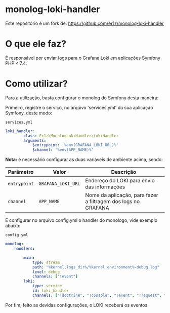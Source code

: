 # monolog-loki-handler
Este repositório é um fork de:
https://github.com/er1z/monolog-loki-handler

# O que ele faz?
É responsável por enviar logs para o Grafana Loki em aplicações Symfony PHP < 7.4.

# Como utilizar?

Para a utilização, basta configurar o monolog do Symfony desta maneira:

Primeiro, registre o serviço, no arquivo 'services.yml' da sua aplicação Symfony, deste modo:

`services.yml`

```yaml
loki_handler:
        class: Er1z\MonologLokiHandler\LokiHandler
        arguments:
            $entrypoint: '%env(GRAFANA_LOKI_URL)%'
            $channel: '%env(APP_NAME)%'
```

**Nota:** é necessário configurar as duas variáveis de ambiente acima, sendo:

| Parâmetro     | Valor                            | Descrição |
|---------------|----------------------------------|-----------
| `entrypoint`  | `GRAFANA_LOKI_URL`        | Endereço do LOKI para envio das informações
| `channel`     | `APP_NAME`                | Nome da aplicação, para fazer a filtragem dos logs no GRAFANA
 

E configurar no arquivo config.yml o handler do monologo, vide exemplo abaixo:

`config.yml`
```yaml
monolog:
    handlers:

        main:
            type: stream
            path: "%kernel.logs_dir%/%kernel.environment%-debug.log"
            level: debug
            channels: ["!event"]
        loki:
            type: service
            id: loki_handler
            channels: ["!doctrine", "!console", "!event", "!request", "!security"]
```


Por fim, feito as devidas configurações, o LOKI receberá os eventos.

